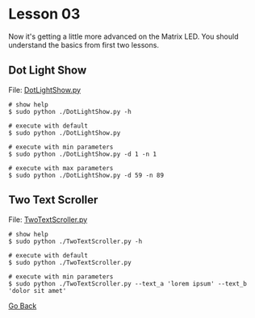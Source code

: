 # Lesson 03

Now it's getting a little more advanced on the Matrix LED. You should understand the basics from first two lessons.

## Dot Light Show

File: [DotLightShow.py](./DotLightShow.py)

```shell
# show help
$ sudo python ./DotLightShow.py -h

# execute with default
$ sudo python ./DotLightShow.py

# execute with min parameters
$ sudo python ./DotLightShow.py -d 1 -n 1

# execute with max parameters
$ sudo python ./DotLightShow.py -d 59 -n 89
```

## Two Text Scroller

File: [TwoTextScroller.py](./TwoTextScroller.py)

```shell
# show help
$ sudo python ./TwoTextScroller.py -h

# execute with default
$ sudo python ./TwoTextScroller.py

# execute with min parameters
$ sudo python ./TwoTextScroller.py --text_a 'lorem ipsum' --text_b 'dolor sit amet'
```

[Go Back](../readme.md)
